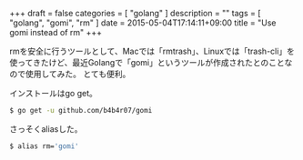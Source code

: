 +++
draft = false
categories = [ "golang" ]
description = ""
tags = [ "golang", "gomi", "rm" ]
date = 2015-05-04T17:14:11+09:00
title = "Use gomi instead of rm"
+++

rmを安全に行うツールとして、Macでは「rmtrash」、Linuxでは「trash-cli」を使ってきたけど、最近Golangで「gomi」というツールが作成されたとのことなので使用してみた。
とても便利。

インストールはgo get。
```sh
$ go get -u github.com/b4b4r07/gomi
```

さっそくaliasした。

```sh
$ alias rm='gomi'
```

